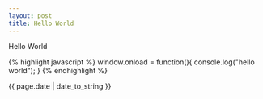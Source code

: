 ```yaml
---
layout: post
title: Hello World
---
```

<p>Hello World</p>
{% highlight javascript %}
window.onload = function(){
  console.log("hello world");
}
{% endhighlight %}
<p>{{ page.date | date_to_string }}</p>
